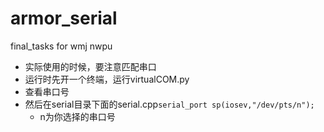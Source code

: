 # armor_serial
final_tasks for wmj nwpu
- 实际使用的时候，要注意匹配串口
- 运行时先开一个终端，运行virtualCOM.py
- 查看串口号
- 然后在serial目录下面的serial.cpp`serial_port sp(iosev,"/dev/pts/n");`
  - n为你选择的串口号

